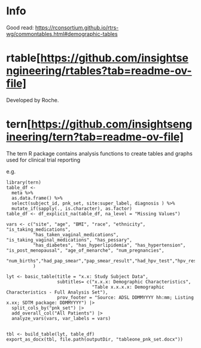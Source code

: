 # Info
Good read: https://rconsortium.github.io/rtrs-wg/commontables.html#demographic-tables

# rtable[https://github.com/insightsengineering/rtables?tab=readme-ov-file] 
Developed by Roche.

# tern[https://github.com/insightsengineering/tern?tab=readme-ov-file]
The tern R package contains analysis functions to create tables and graphs used for clinical trial reporting

e.g.
```
library(tern)
table_df <-
  meta %>%
  as.data.frame() %>%
  select(subject_id, pnk_set, site:super_label, diagnosis ) %>%
  mutate_if(sapply(., is.character), as.factor)
table_df <- df_explicit_na(table_df, na_level = "Missing Values")

vars <- c("site", "age", "BMI", "race", "ethnicity", "is_taking_medications",
          "has_taken_vaginal_medications", "is_taking_vaginal_medications", "has_pessary",
          "has_diabetes", "has_hyperlipidemia", "has_hypertension", "is_post_menopausal", "age_of_menarche", "num_pregnancies",
          "num_births","had_pap_smear","pap_smear_result","had_hpv_test","hpv_result","had_previous_endometrial_biopsy","has_aub","aub_duration_months","aub_amt","final_diagnosis","cancer_type","cancer_subtype_1","cancer_subtype_2","figo_grade","super_label","diagnosis"
          )

lyt <- basic_table(title = "x.x: Study Subject Data",
                   subtitles= c("x.x.x: Demographic Characteristics",
                                "Table x.x.x.x: Demographic Characteristics - Full Analysis Set"),
                   prov_footer = "Source: ADSL DDMMYYYY hh:mm; Listing x.xx; SDTM package: DDMMYYYY") |>
  split_cols_by("pnk_set") |>
  add_overall_col("All Patients") |>
  analyze_vars(vars, var_labels = vars)


tbl <- build_table(lyt, table_df)
export_as_docx(tbl, file.path(outputDir, "tableone_pnk_set.docx"))
```
